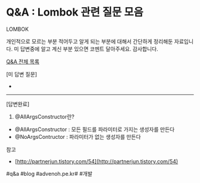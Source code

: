 # Q&A : Lombok 관련 질문 모음
LOMBOK

개인적으로 모르는 부분 적어두고 알게 되는 부분에 대해서 간단하게 정리해둔 자료입니다.
미 답변중에 알고 계신 부분 있으면 코멘트 달아주세요. 감사합니다.

[Q&A 전체 목록](https://advenoh.tistory.com/35)

[미 답변 질문]

-

- - - -

[답변완료]

1. @AllArgsConstructor란?

* @AllArgsConstructor : 모든 필드를 파라미터로 가지는 생성자를 만든다
* @NoArgsContructor : 파라미터가 없는 생성자를 만든다

참고
* [http://partnerjun.tistory.com/54](http://partnerjun.tistory.com/54)

#q&a #blog #advenoh.pe.kr# #개발